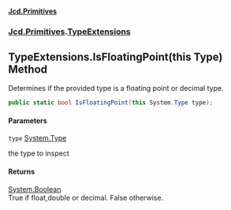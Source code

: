 #### [Jcd.Primitives](index.md 'index')
### [Jcd.Primitives](Jcd.Primitives.md 'Jcd.Primitives').[TypeExtensions](Jcd.Primitives.TypeExtensions.md 'Jcd.Primitives.TypeExtensions')

## TypeExtensions.IsFloatingPoint(this Type) Method

Determines if the provided type is a floating point or decimal type.

```csharp
public static bool IsFloatingPoint(this System.Type type);
```
#### Parameters

<a name='Jcd.Primitives.TypeExtensions.IsFloatingPoint(thisSystem.Type).type'></a>

`type` [System.Type](https://docs.microsoft.com/en-us/dotnet/api/System.Type 'System.Type')

the type to inspect

#### Returns
[System.Boolean](https://docs.microsoft.com/en-us/dotnet/api/System.Boolean 'System.Boolean')  
True if float,double or decimal. False otherwise.